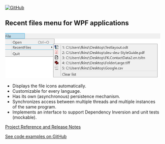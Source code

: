 [![GitHub](https://img.shields.io/github/license/FolkerKinzel/RecentFiles.WPF)](https://github.com/FolkerKinzel/RecentFiles.WPF/blob/master/LICENSE)

## Recent files menu for WPF applications
![Screenshot](https://raw.githubusercontent.com/FolkerKinzel/RecentFiles.WPF/master/screenshot.png)

* Displays the file icons automatically.
* Customizable for every language.
* Has its own (asynchronous) persistence mechanism.
* Synchronizes access between multiple threads and multiple instances of the same program.
* Implements an interface to support Dependency Inversion and unit tests (mockable).

[Project Reference and Release Notes](https://github.com/FolkerKinzel/RecentFiles.WPF/releases/tag/v1.6.3)

[See code examples on GitHub](https://github.com/FolkerKinzel/RecentFiles.WPF)
